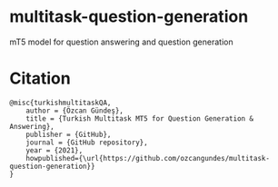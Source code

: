 # multitask-question-generation
mT5 model for question answering and question generation


# Citation
```
@misc{turkishmultitaskQA,
    author = {Özcan Gündeş},
    title = {Turkish Multitask MT5 for Question Generation & Answering},
    publisher = {GitHub},
    journal = {GitHub repository},
    year = {2021},
    howpublished={\url{https://github.com/ozcangundes/multitask-question-generation}}
}
```

